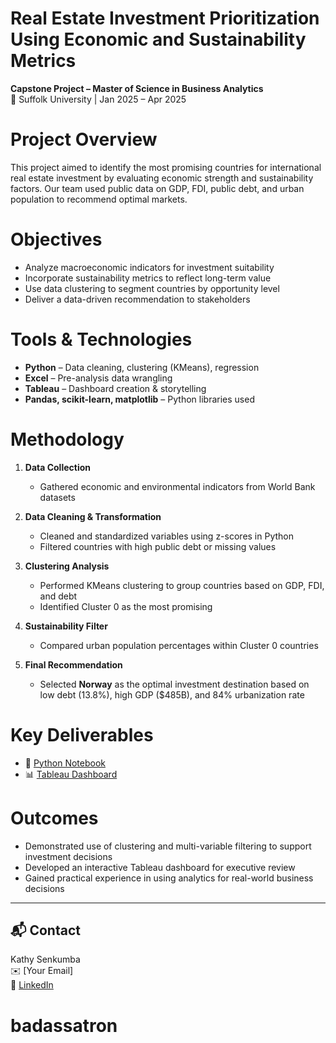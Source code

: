 # Real Estate Investment Prioritization Using Economic and Sustainability Metrics

**Capstone Project – Master of Science in Business Analytics**  
📍 Suffolk University | Jan 2025 – Apr 2025



# Project Overview

This project aimed to identify the most promising countries for international real estate investment by evaluating economic strength and sustainability factors. Our team used public data on GDP, FDI, public debt, and urban population to recommend optimal markets.

# Objectives

- Analyze macroeconomic indicators for investment suitability
- Incorporate sustainability metrics to reflect long-term value
- Use data clustering to segment countries by opportunity level
- Deliver a data-driven recommendation to stakeholders


# Tools & Technologies

- **Python** – Data cleaning, clustering (KMeans), regression
- **Excel** – Pre-analysis data wrangling
- **Tableau** – Dashboard creation & storytelling
- **Pandas, scikit-learn, matplotlib** – Python libraries used



# Methodology

1. **Data Collection**  
   - Gathered economic and environmental indicators from World Bank datasets

2. **Data Cleaning & Transformation**  
   - Cleaned and standardized variables using z-scores in Python
   - Filtered countries with high public debt or missing values

3. **Clustering Analysis**  
   - Performed KMeans clustering to group countries based on GDP, FDI, and debt
   - Identified Cluster 0 as the most promising

4. **Sustainability Filter**  
   - Compared urban population percentages within Cluster 0 countries

5. **Final Recommendation**  
   - Selected **Norway** as the optimal investment destination based on low debt (13.8%), high GDP ($485B), and 84% urbanization rate



# Key Deliverables

- 📂 [Python Notebook](https://github.com/KathySen/RealEstateCapstoneProject.git)
- 📊 [Tableau Dashboard](https://public.tableau.com/views/RealEstateCapstoneProject_17492275384930/5_COUNTRIES_ECO_RANK?:language=en-US&publish=yes&:sid=&:redirect=auth&:display_count=n&:origin=viz_share_link)  



# Outcomes

- Demonstrated use of clustering and multi-variable filtering to support investment decisions
- Developed an interactive Tableau dashboard for executive review
- Gained practical experience in using analytics for real-world business decisions

---

## 📬 Contact

Kathy Senkumba  
✉️ [Your Email]  
🔗 [LinkedIn](https://www.linkedin.com/in/kathy-senkumba-08b5a8a5)
# badassatron

